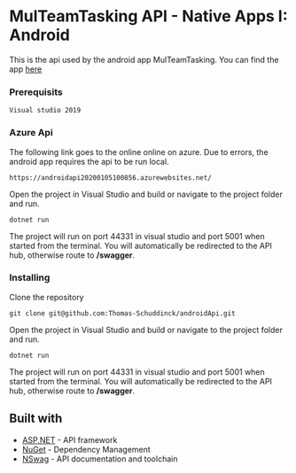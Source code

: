 # MulTeamTasking API - Native Apps I: Android

This is the api used by the android app MulTeamTasking. 
You can find the app [here](https://github.com/HoGentTIN/native-apps-groep-c-Thomas-Schuddinck)

### Prerequisits

```
Visual studio 2019
```

### Azure Api

The following link goes to the online online on azure. Due to errors, the android app requires the api to be run local.

```
https://androidapi20200105100856.azurewebsites.net/
```

Open the project in Visual Studio and build or navigate to the project folder and run. 

```
dotnet run
```

The project will run on port 44331 in visual studio and port 5001 when started from the terminal. 
You will automatically be redirected to the API hub, otherwise route to **/swagger**.

### Installing

Clone the repository

```
git clone git@github.com:Thomas-Schuddinck/androidApi.git
```

Open the project in Visual Studio and build or navigate to the project folder and run. 

```
dotnet run
```

The project will run on port 44331 in visual studio and port 5001 when started from the terminal. 
You will automatically be redirected to the API hub, otherwise route to **/swagger**.


## Built with

* [ASP.NET](https://dotnet.microsoft.com/apps/aspnet) - API framework
* [NuGet](https://nuget.org) - Dependency Management
* [NSwag](https://www.nuget.org/packages/NSwag.AspNetCore/) - API documentation and toolchain
